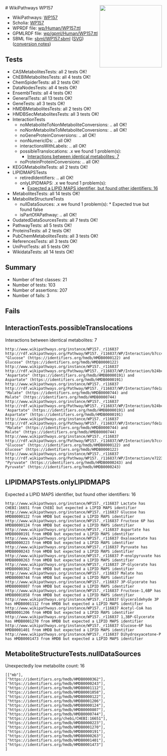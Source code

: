 <img style="float: right; width: 200px" src="../logo.png" />
# WikiPathways WP157

* WikiPathways: [WP157](https://identifiers.org/wikipathways:WP157)
* Scholia: [WP157](https://scholia.toolforge.org/wikipathways/WP157)
* WPRDF file: [wp/Human/WP157.ttl](../wp/Human/WP157.ttl)
* GPMLRDF file: [wp/gpml/Human/WP157.ttl](../wp/gpml/Human/WP157.ttl)
* SBML file: [sbml/WP157.sbml](../sbml/WP157.sbml) ([SVG](../sbml/WP157.svg)) ([conversion notes](../sbml/WP157.txt))

## Tests
* CASMetabolitesTests: all 2 tests OK!
* ChEBIMetabolitesTests: all 4 tests OK!
* ChemSpiderTests: all 2 tests OK!
* DataNodesTests: all 4 tests OK!
* EnsemblTests: all 4 tests OK!
* GeneralTests: all 13 tests OK!
* GeneTests: all 3 tests OK!
* HMDBMetabolitesTests: all 2 tests OK!
* HMDBSecMetabolitesTests: all 3 tests OK!
* InteractionTests
    * noMetaboliteToNonMetaboliteConversions: .. all OK!
    * noNonMetaboliteToMetaboliteConversions: .. all OK!
    * noGeneProteinConversions: .. all OK!
    * nonNumericIDs: .. all OK!
    * interactionsWithLabels: .. all OK!
    * possibleTranslocations: .x we found 1 problem(s):
        * [Interactions between identical metabolites: 7](#d59038ca)
    * noProteinProteinConversions: .. all OK!
* KEGGMetaboliteTests: all 2 tests OK!
* LIPIDMAPSTests
    * retiredIdentifiers: .. all OK!
    * onlyLIPIDMAPS: .x we found 1 problem(s):
        * [Expected a LIPID MAPS identifier, but found other identifiers: 16](#d0bfb67e)
* MetabolitesTests: all 14 tests OK!
* MetaboliteStructureTests
    * nullDataSources: .x we found 1 problem(s):
            * Expected true but found false
    * isPartOfAPathway: .. all OK!
* OudatedDataSourcesTests: all 7 tests OK!
* PathwayTests: all 5 tests OK!
* ProteinsTests: all 2 tests OK!
* PubChemMetabolitesTests: all 3 tests OK!
* ReferencesTests: all 3 tests OK!
* UniProtTests: all 5 tests OK!
* WikidataTests: all 14 tests OK!


## Summary

* Number of test classes: 21
* Number of tests: 103
* Number of assertions: 207
* Number of fails: 3

## Fails

<a name="d59038ca" />

## InteractionTests.possibleTranslocations

Interactions between identical metabolites: 7
```
http://www.wikipathways.org/instance/WP157._r116837 http://rdf.wikipathways.org/Pathway/WP157._r116837/WP/Interaction/b7cc4_1 "Glucose" (https://identifiers.org/hmdb/HMDB0000122) and 
Glucose" (https://identifiers.org/hmdb/HMDB0000122)
http://www.wikipathways.org/instance/WP157._r116837 http://rdf.wikipathways.org/Pathway/WP157._r116837/WP/Interaction/b24bc_2 "Aspartate" (https://identifiers.org/hmdb/HMDB0000191) and 
Aspartate" (https://identifiers.org/hmdb/HMDB0000191)
http://www.wikipathways.org/instance/WP157._r116837 http://rdf.wikipathways.org/Pathway/WP157._r116837/WP/Interaction/fde1a_2 "Malate" (https://identifiers.org/hmdb/HMDB0000744) and 
Malate" (https://identifiers.org/hmdb/HMDB0000744)
http://www.wikipathways.org/instance/WP157._r116837 http://rdf.wikipathways.org/Pathway/WP157._r116837/WP/Interaction/b24bc_1 "Aspartate" (https://identifiers.org/hmdb/HMDB0000191) and 
Aspartate" (https://identifiers.org/hmdb/HMDB0000191)
http://www.wikipathways.org/instance/WP157._r116837 http://rdf.wikipathways.org/Pathway/WP157._r116837/WP/Interaction/fde1a_1 "Malate" (https://identifiers.org/hmdb/HMDB0000744) and 
Malate" (https://identifiers.org/hmdb/HMDB0000744)
http://www.wikipathways.org/instance/WP157._r116837 http://rdf.wikipathways.org/Pathway/WP157._r116837/WP/Interaction/b7cc4_2 "Glucose" (https://identifiers.org/hmdb/HMDB0000122) and 
Glucose" (https://identifiers.org/hmdb/HMDB0000122)
http://www.wikipathways.org/instance/WP157._r116837 http://rdf.wikipathways.org/Pathway/WP157._r116837/WP/Interaction/e7223 "Pyruvate" (https://identifiers.org/hmdb/HMDB0000243) and 
Pyruvate" (https://identifiers.org/hmdb/HMDB0000243)
```

<a name="d0bfb67e" />

## LIPIDMAPSTests.onlyLIPIDMAPS

Expected a LIPID MAPS identifier, but found other identifiers: 16
```
http://www.wikipathways.org/instance/WP157._r116837 Lactate has CHEBI:16651 from ChEBI but expected a LIPID MAPS identifier
http://www.wikipathways.org/instance/WP157._r116837 Glucose has HMDB0000122 from HMDB but expected a LIPID MAPS identifier
http://www.wikipathways.org/instance/WP157._r116837 Fructose 6P has HMDB0000124 from HMDB but expected a LIPID MAPS identifier
http://www.wikipathways.org/instance/WP157._r116837 Aspartate has HMDB0000191 from HMDB but expected a LIPID MAPS identifier
http://www.wikipathways.org/instance/WP157._r116837 Oxaloacetate has HMDB0000223 from HMDB but expected a LIPID MAPS identifier
http://www.wikipathways.org/instance/WP157._r116837 Pyruvate has HMDB0000243 from HMDB but expected a LIPID MAPS identifier
http://www.wikipathways.org/instance/WP157._r116837 P-enolpyruvate has HMDB0000263 from HMDB but expected a LIPID MAPS identifier
http://www.wikipathways.org/instance/WP157._r116837 2P-Glycerate has HMDB0000362 from HMDB but expected a LIPID MAPS identifier
http://www.wikipathways.org/instance/WP157._r116837 Malate has HMDB0000744 from HMDB but expected a LIPID MAPS identifier
http://www.wikipathways.org/instance/WP157._r116837 3P-Glycerate has HMDB0000807 from HMDB but expected a LIPID MAPS identifier
http://www.wikipathways.org/instance/WP157._r116837 Fructose-1,6BP has HMDB0001058 from HMDB but expected a LIPID MAPS identifier
http://www.wikipathways.org/instance/WP157._r116837 Glyceraldehyde 3P has HMDB0001112 from HMDB but expected a LIPID MAPS identifier
http://www.wikipathways.org/instance/WP157._r116837 Acetyl-CoA has HMDB0001206 from HMDB but expected a LIPID MAPS identifier
http://www.wikipathways.org/instance/WP157._r116837 1,3BP-Glycerate has HMDB0001270 from HMDB but expected a LIPID MAPS identifier
http://www.wikipathways.org/instance/WP157._r116837 Glucose-6P has HMDB0001401 from HMDB but expected a LIPID MAPS identifier
http://www.wikipathways.org/instance/WP157._r116837 Dihydroxyacetone-P has HMDB0001473 from HMDB but expected a LIPID MAPS identifier
```

<a name="9190418f" />

## MetaboliteStructureTests.nullDataSources

Unexpectedly low metabolite count: 16
```
[["mb"],
["https://identifiers.org/hmdb/HMDB0000362"],
["https://identifiers.org/hmdb/HMDB0000243"],
["https://identifiers.org/hmdb/HMDB0001112"],
["https://identifiers.org/hmdb/HMDB0001058"],
["https://identifiers.org/hmdb/HMDB0000122"],
["https://identifiers.org/hmdb/HMDB0001206"],
["https://identifiers.org/hmdb/HMDB0000124"],
["https://identifiers.org/hmdb/HMDB0000807"],
["https://identifiers.org/hmdb/HMDB0000744"],
["https://identifiers.org/chebi/CHEBI:16651"],
["https://identifiers.org/hmdb/HMDB0000223"],
["https://identifiers.org/hmdb/HMDB0001270"],
["https://identifiers.org/hmdb/HMDB0000191"],
["https://identifiers.org/hmdb/HMDB0000263"],
["https://identifiers.org/hmdb/HMDB0001401"],
["https://identifiers.org/hmdb/HMDB0001473"]
]
```

